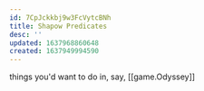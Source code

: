 ```yaml
---
id: 7CpJckkbj9w3FcVytcBNh
title: Shapow Predicates
desc: ''
updated: 1637968860648
created: 1637949994590
---
```



things you'd want to do in, say, [[game.Odyssey]]
